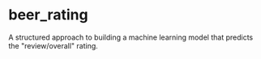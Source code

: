 # beer_rating
A structured approach to building a machine learning model that predicts the "review/overall" rating.
